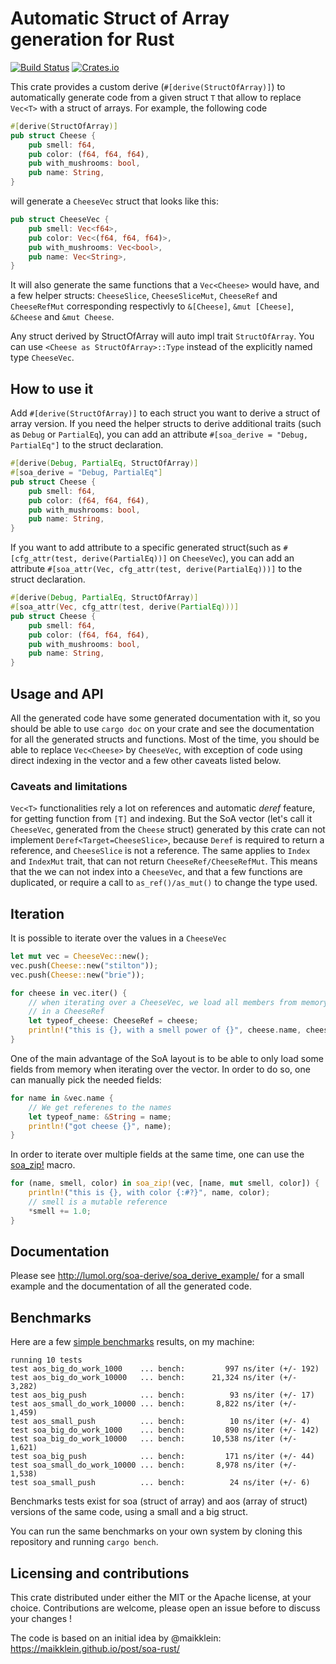 # Automatic Struct of Array generation for Rust

[![Build Status](https://travis-ci.org/lumol-org/soa-derive.svg?branch=master)](https://travis-ci.org/lumol-org/soa-derive)
[![Crates.io](https://img.shields.io/crates/v/soa_derive.svg)](https://crates.io/crates/soa_derive)

This crate provides a custom derive (`#[derive(StructOfArray)]`) to
automatically generate code from a given struct `T` that allow to replace
`Vec<T>` with a struct of arrays. For example, the following code

```rust
#[derive(StructOfArray)]
pub struct Cheese {
    pub smell: f64,
    pub color: (f64, f64, f64),
    pub with_mushrooms: bool,
    pub name: String,
}
```

will generate a `CheeseVec` struct that looks like this:

```rust
pub struct CheeseVec {
    pub smell: Vec<f64>,
    pub color: Vec<(f64, f64, f64)>,
    pub with_mushrooms: Vec<bool>,
    pub name: Vec<String>,
}
```

It will also generate the same functions that a `Vec<Cheese>` would have, and a
few helper structs: `CheeseSlice`, `CheeseSliceMut`, `CheeseRef` and
`CheeseRefMut` corresponding respectivly to `&[Cheese]`, `&mut [Cheese]`,
`&Cheese` and `&mut Cheese`.

Any struct derived by StructOfArray will auto impl trait `StructOfArray`.
You can use `<Cheese as StructOfArray>::Type` instead of the explicitly named type `CheeseVec`.

## How to use it

Add `#[derive(StructOfArray)]` to each struct you want to derive a struct of
array version. If you need the helper structs to derive additional traits (such
as `Debug` or `PartialEq`), you can add an attribute `#[soa_derive = "Debug,
PartialEq"]` to the struct declaration.

```rust
#[derive(Debug, PartialEq, StructOfArray)]
#[soa_derive = "Debug, PartialEq"]
pub struct Cheese {
    pub smell: f64,
    pub color: (f64, f64, f64),
    pub with_mushrooms: bool,
    pub name: String,
}
```

If you want to add attribute to a specific generated struct(such as 
`#[cfg_attr(test, derive(PartialEq))]` on `CheeseVec`), you can add an
attribute `#[soa_attr(Vec, cfg_attr(test, derive(PartialEq)))]` to the 
struct declaration.

```rust
#[derive(Debug, PartialEq, StructOfArray)]
#[soa_attr(Vec, cfg_attr(test, derive(PartialEq)))]
pub struct Cheese {
    pub smell: f64,
    pub color: (f64, f64, f64),
    pub with_mushrooms: bool,
    pub name: String,
}
```

## Usage and API

All the generated code have some generated documentation with it, so you
should be able to use `cargo doc` on your crate and see the documentation
for all the generated structs and functions.
Most of the time, you should be able to replace `Vec<Cheese>` by
`CheeseVec`, with exception of code using direct indexing in the vector and
a few other caveats listed below.

### Caveats and limitations

`Vec<T>` functionalities rely a lot on references and automatic *deref* feature,
for getting function from `[T]` and indexing. But the SoA vector (let's call it
`CheeseVec`, generated from the `Cheese` struct) generated by this crate can not
implement `Deref<Target=CheeseSlice>`, because `Deref` is required to return a
reference, and `CheeseSlice` is not a reference. The same applies to `Index` and
`IndexMut` trait, that can not return `CheeseRef/CheeseRefMut`.  This means that
the we can not index into a `CheeseVec`, and that a few functions are
duplicated, or require a call to `as_ref()/as_mut()` to change the type used.

## Iteration

It is possible to iterate over the values in a `CheeseVec`

```rust
let mut vec = CheeseVec::new();
vec.push(Cheese::new("stilton"));
vec.push(Cheese::new("brie"));

for cheese in vec.iter() {
    // when iterating over a CheeseVec, we load all members from memory
    // in a CheeseRef
    let typeof_cheese: CheeseRef = cheese;
    println!("this is {}, with a smell power of {}", cheese.name, cheese.smell);
}
```
One of the main advantage of the SoA layout is to be able to only load some
fields from memory when iterating over the vector. In order to do so, one
can manually pick the needed fields:

```rust
for name in &vec.name {
    // We get referenes to the names
    let typeof_name: &String = name;
    println!("got cheese {}", name);
}
```

In order to iterate over multiple fields at the same time, one can use the
[soa_zip!](https://docs.rs/soa_derive/*/soa_derive/macro.soa_zip.html) macro.

```rust
for (name, smell, color) in soa_zip!(vec, [name, mut smell, color]) {
    println!("this is {}, with color {:#?}", name, color);
    // smell is a mutable reference
    *smell += 1.0;
}
```

## Documentation

Please see http://lumol.org/soa-derive/soa_derive_example/ for a small
example and the documentation of all the generated code.

## Benchmarks

Here are a few [simple benchmarks](benches/soa.rs) results, on my machine:

```
running 10 tests
test aos_big_do_work_1000    ... bench:         997 ns/iter (+/- 192)
test aos_big_do_work_10000   ... bench:      21,324 ns/iter (+/- 3,282)
test aos_big_push            ... bench:          93 ns/iter (+/- 17)
test aos_small_do_work_10000 ... bench:       8,822 ns/iter (+/- 1,459)
test aos_small_push          ... bench:          10 ns/iter (+/- 4)
test soa_big_do_work_1000    ... bench:         890 ns/iter (+/- 142)
test soa_big_do_work_10000   ... bench:      10,538 ns/iter (+/- 1,621)
test soa_big_push            ... bench:         171 ns/iter (+/- 44)
test soa_small_do_work_10000 ... bench:       8,978 ns/iter (+/- 1,538)
test soa_small_push          ... bench:          24 ns/iter (+/- 6)
```

Benchmarks tests exist for soa (struct of array) and aos (array of struct)
versions of the same code, using a small and a big struct.

You can run the same benchmarks on your own system by cloning this repository
and running `cargo bench`.

## Licensing and contributions

This crate distributed under either the MIT or the Apache license, at your
choice. Contributions are welcome, please open an issue before to discuss your
changes !

The code is based on an initial idea by @maikklein:  https://maikklein.github.io/post/soa-rust/
